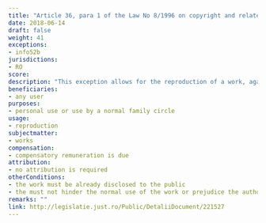 ```yaml
---
title: "Article 36, para 1 of the Law No 8/1996 on copyright and related rights"
date: 2018-06-14 
draft: false
weight: 41
exceptions:
- info52b
jurisdictions:
- RO
score: 
description: "This exception allows for the reproduction of a work, against compensatory remuneration, for personal use or for use by a normal family circle, provided that the work has already been disclosed to the public, the reproduction does not hinder the normal use of the work or prejudice the author or the owner of the utilization rights." 
beneficiaries:
- any user
purposes: 
- personal use or use by a normal family circle
usage:
- reproduction
subjectmatter:
- works
compensation:
- compensatory remuneration is due
attribution: 
- no attribution is required
otherConditions: 
- the work must be already disclosed to the public
- the must not hinder the normal use of the work or prejudice the author or the owner to use the rights
remarks: ""
link: http://legislatie.just.ro/Public/DetaliiDocument/221527
---
```


